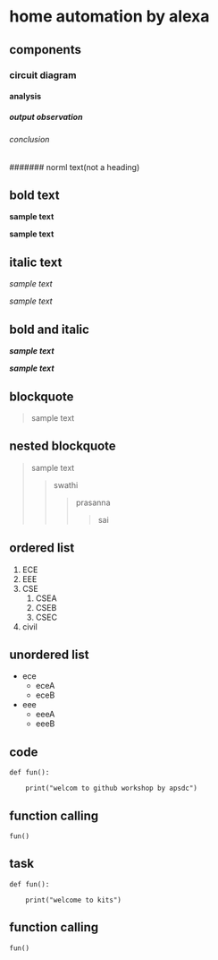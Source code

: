 # home automation by alexa
## components
### circuit diagram
#### analysis
##### output observation
###### conclusion
####### norml text(not a heading)
## bold text
**sample text**

__sample text__
## italic text
*sample text*

_sample text_
## bold and italic
**_sample text_**

__*sample text*__
## blockquote
> sample text
## nested blockquote
> sample text
>> swathi
>>> prasanna
>>>> sai
## ordered list
1. ECE
2. EEE
3. CSE  
    1. CSEA
    2. CSEB
   3. CSEC
4. civil
## unordered list
- ece
   *  eceA
   *  eceB
- eee
    + eeeA
    + eeeB
## code
```
def fun():

    print("welcom to github workshop by apsdc")
```
## function calling
`
fun()
`
## task
```
def fun():

    print("welcome to kits")
```
## function calling
`
fun()
`

